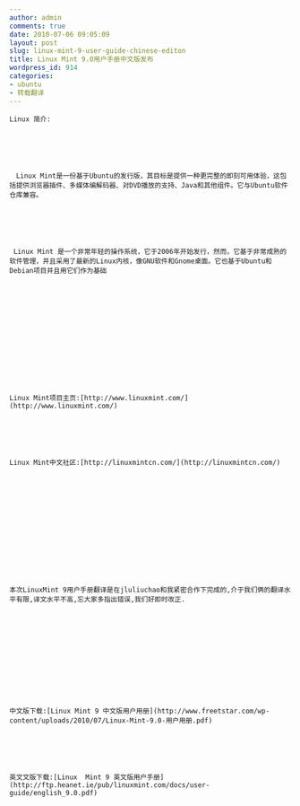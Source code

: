 ```yaml
---
author: admin
comments: true
date: 2010-07-06 09:05:09
layout: post
slug: linux-mint-9-user-guide-chinese-editon
title: Linux Mint 9.0用户手册中文版发布
wordpress_id: 914
categories:
- ubuntu
- 转载翻译
---
```



	Linux 简介:






	　Linux Mint是一份基于Ubuntu的发行版，其目标是提供一种更完整的即刻可用体验，这包括提供浏览器插件、多媒体编解码器、对DVD播放的支持、Java和其他组件。它与Ubuntu软件仓库兼容。






	 Linux Mint 是一个非常年轻的操作系统，它于2006年开始发行，然而，它基于非常成熟的软件管理，并且采用了最新的Linux内核，像GNU软件和Gnome桌面。它也基于Ubuntu和Debian项目并且用它们作为基础






	  

	






	Linux Mint项目主页:[http://www.linuxmint.com/](http://www.linuxmint.com/)






	Linux Mint中文社区:[http://linuxmintcn.com/](http://linuxmintcn.com/)






	  

	






	本次LinuxMint 9用户手册翻译是在jluliuchao和我紧密合作下完成的,介于我们俩的翻译水平有限,译文水平不高,忘大家多指出错误,我们好即时改正.






	






	中文版下载:[Linux Mint 9 中文版用户用册](http://www.freetstar.com/wp-content/uploads/2010/07/Linux-Mint-9.0-用户用册.pdf)






	英文文版下载:[Linux  Mint 9 英文版用户手册](http://ftp.heanet.ie/pub/linuxmint.com/docs/user-guide/english_9.0.pdf)






	  

	




